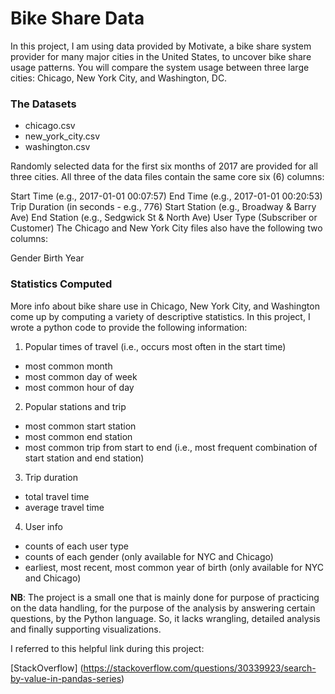 <h1> Bike Share Data </h1>

In this project, I am using data provided by Motivate, a bike share system provider for many major cities in the United States, to uncover bike share usage patterns. You will compare the system usage between three large cities: Chicago, New York City, and Washington, DC.

<h3> The Datasets </h3>

* chicago.csv
* new_york_city.csv
* washington.csv

Randomly selected data for the first six months of 2017 are provided for all three cities. All three of the data files contain the same core six (6) columns:

Start Time (e.g., 2017-01-01 00:07:57)
End Time (e.g., 2017-01-01 00:20:53)
Trip Duration (in seconds - e.g., 776)
Start Station (e.g., Broadway & Barry Ave)
End Station (e.g., Sedgwick St & North Ave)
User Type (Subscriber or Customer)
The Chicago and New York City files also have the following two columns:

Gender
Birth Year

<h3> Statistics Computed </h3>
  
More info about bike share use in Chicago, New York City, and Washington come up by computing a variety of descriptive statistics. In this project, I wrote a python code to provide the following information:

1. Popular times of travel (i.e., occurs most often in the start time)

* most common month
* most common day of week
* most common hour of day

2. Popular stations and trip

* most common start station
* most common end station
* most common trip from start to end (i.e., most frequent combination of start station and end station)

3. Trip duration

* total travel time
* average travel time

4. User info

* counts of each user type
* counts of each gender (only available for NYC and Chicago)
* earliest, most recent, most common year of birth (only available for NYC and Chicago)

**NB**: The project is a small one that is mainly done for purpose of practicing on the data handling, for the purpose of the analysis by answering certain questions, by the Python language. So, it lacks wrangling, detailed analysis and finally supporting visualizations.


I referred to this helpful link during this project:

[StackOverflow] (https://stackoverflow.com/questions/30339923/search-by-value-in-pandas-series)
